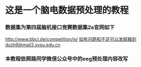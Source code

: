 # 这是一个脑电数据预处理的教程
### 数据集为第四届脑机接口竞赛数据集2a官网如下
http://www.bbci.de/competition/iv/
如有问题和不足可以发邮箱到duzh9@mail2.sysu.edu.cn
### 本教程依照路同学微信公众号中的eeg预处理内容改写
